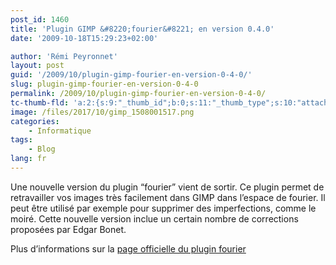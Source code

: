 ```yaml
---
post_id: 1460
title: 'Plugin GIMP &#8220;fourier&#8221; en version 0.4.0'
date: '2009-10-18T15:29:23+02:00'

author: 'Rémi Peyronnet'
layout: post
guid: '/2009/10/plugin-gimp-fourier-en-version-0-4-0/'
slug: plugin-gimp-fourier-en-version-0-4-0
permalink: /2009/10/plugin-gimp-fourier-en-version-0-4-0/
tc-thumb-fld: 'a:2:{s:9:"_thumb_id";b:0;s:11:"_thumb_type";s:10:"attachment";}'
image: /files/2017/10/gimp_1508001517.png
categories:
    - Informatique
tags:
    - Blog
lang: fr
---
```


Une nouvelle version du plugin “fourier” vient de sortir. Ce plugin permet de retravailler vos images très facilement dans GIMP dans l’espace de fourier. Il peut être utilisé par exemple pour supprimer des imperfections, comme le moiré. Cette nouvelle version inclue un certain nombre de corrections proposées par Edgar Bonet.

Plus d’informations sur la [page officielle du plugin fourier](/gimp_plugin/)